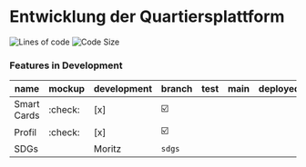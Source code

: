 # Entwicklung der Quartiersplattform

<p>
  <img src="https://img.shields.io/tokei/lines/github/studio-arrenberg/quartiersplattform?color=%23f7f7f7&style=flat-square" alt="Lines of code"/>
  <img src="https://img.shields.io/github/languages/code-size/studio-arrenberg/quartiersplattform?color=%23f7f7f7&style=flat-square" alt="Code Size"/>
</p>

### Features in Development

| name        | mockup  | development | branch | test | main | deployed |
| ----------- | ------- | ----------- | ------ | ---- | ---- | -------- |
| Smart Cards | :check: | [x]         | ☑️      |      |      |          |
| Profil      | :check: | [x]         | ☑️      |      |      |          |
| SDGs        |         | Moritz      | `sdgs` |      |      |          |


<!-- ### Features considered for Development -->

